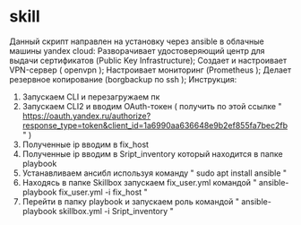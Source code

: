 # skill
Данный скрипт направлен на установку через ansible в облачные машины yandex cloud:
Разворачивает удостоверяющий центр для выдачи сертификатов (Public Key Infrastructure);
Создает и настроивает VPN-сервер ( openvpn );
Настроивает мониторинг (Prometheus );
Делает резервное копирование (borgbackup по ssh );
Инструкция:
1) Запускаем CLI и перезагружаем пк
2) Запускаем CLI2 и вводим OAuth-токен ( получить по этой ссылке " https://oauth.yandex.ru/authorize?response_type=token&client_id=1a6990aa636648e9b2ef855fa7bec2fb " )
3) Полученные ip вводим в fix_host
4) Полученные ip вводим в Sript_inventory который находится в папке playbook
5) Устанавливаем ансибл используя команду " sudo apt install ansible "
6) Находясь в папке Skillbox запускаем fix_user.yml командой " ansible-playbook fix_user.yml -i fix_host "
7) Перейти в папку playbook  и запускаем роль командой " ansible-playbook skillbox.yml -i Sript_inventory "
